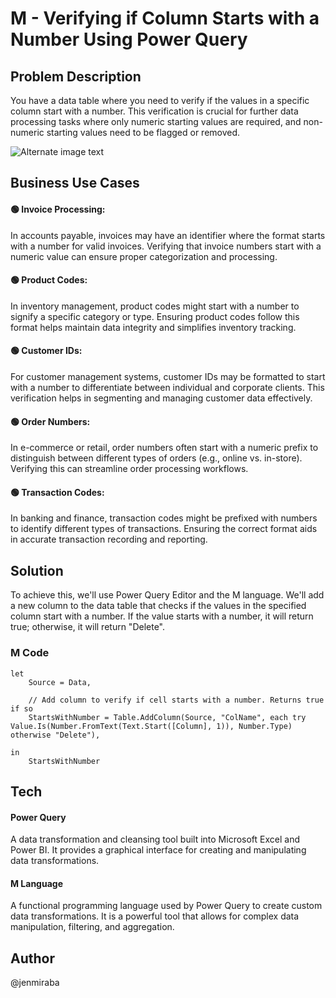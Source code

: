 

# M - Verifying if Column Starts with a Number Using Power Query

## Problem Description
You have a data table where you need to verify if the values in a specific column start with a number. This verification is crucial for further data processing tasks where only numeric starting values are required, and non-numeric starting values need to be flagged or removed.

![Alternate image text](https://i.imgur.com/DB7RM66.gif)


## Business Use Cases

#### 🟢 Invoice Processing:
 In accounts payable, invoices may have an identifier where the format starts with a number for valid invoices. Verifying that invoice numbers start with a numeric value can ensure proper categorization and processing.

#### 🟢 Product Codes: 
In inventory management, product codes might start with a number to signify a specific category or type. Ensuring product codes follow this format helps maintain data integrity and simplifies inventory tracking.

#### 🟢 Customer IDs: 
For customer management systems, customer IDs may be formatted to start with a number to differentiate between individual and corporate clients. This verification helps in segmenting and managing customer data effectively.

#### 🟢 Order Numbers: 
In e-commerce or retail, order numbers often start with a numeric prefix to distinguish between different types of orders (e.g., online vs. in-store). Verifying this can streamline order processing workflows.

#### 🟢 Transaction Codes: 
In banking and finance, transaction codes might be prefixed with numbers to identify different types of transactions. Ensuring the correct format aids in accurate transaction recording and reporting.

## Solution
To achieve this, we'll use Power Query Editor and the M language. We'll add a new column to the data table that checks if the values in the specified column start with a number. If the value starts with a number, it will return true; otherwise, it will return "Delete".


### M Code 

```
let
    Source = Data,

    // Add column to verify if cell starts with a number. Returns true if so
    StartsWithNumber = Table.AddColumn(Source, "ColName", each try Value.Is(Number.FromText(Text.Start([Column], 1)), Number.Type) otherwise "Delete"),

in
    StartsWithNumber

```


## Tech
#### Power Query
A data transformation and cleansing tool built into Microsoft Excel and Power BI. It provides a graphical interface for creating and manipulating data transformations.

#### M Language
A functional programming language used by Power Query to create custom data transformations. It is a powerful tool that allows for complex data manipulation, filtering, and aggregation.


## Author
@jenmiraba


